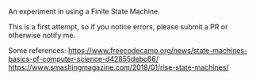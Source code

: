An experiment in using a Finite State Machine.

This is a first attempt, so if you notice errors, please submit a PR or otherwise notify me.

Some references:
https://www.freecodecamp.org/news/state-machines-basics-of-computer-science-d42855debc66/
https://www.smashingmagazine.com/2018/01/rise-state-machines/